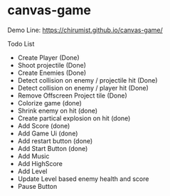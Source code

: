 # canvas-game
Demo Line: https://chirumist.github.io/canvas-game/

Todo List
- Create Player (Done)
- Shoot projectile (Done)
- Create Enemies (Done)
- Detect collision on enemy / projectile hit (Done)
- Detect collision on enemy / player hit (Done)
- Remove Offscreen Project tile (Done)
- Colorize game (done)
- Shrink enemy on hit (done)
- Create partical explosion on hit (done)
- Add Score (done)
- Add Game Ui (done)
- Add restart button (done)
- Add Start Button (done)
- Add Music
- Add HighScore
- Add Level
- Update Level based enemy health and score
- Pause Button
